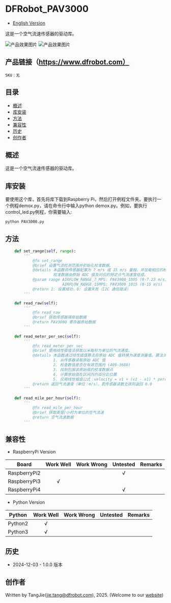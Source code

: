 DFRobot_PAV3000
===========================

* [English Version](./README.md)

这是一个空气流速传感器的驱动库。

![产品效果图片](../../resources/images/SEN0501.png)
![产品效果图片](../../resources/images/SEN0500.png)

## 产品链接（https://www.dfrobot.com）

    SKU：无
  
## 目录

  * [概述](#概述)
  * [库安装](#库安装)
  * [方法](#方法)
  * [兼容性](#兼容性)
  * [历史](#历史)
  * [创作者](#创作者)

## 概述

这是一个空气流速传感器的驱动库。

## 库安装

要使用这个库，首先将库下载到Raspberry Pi，然后打开例程文件夹。要执行一个例程demox.py，请在命令行中输入python demox.py。例如，要执行control_led.py例程，你需要输入:

```python
python PAV3000.py
```

## 方法

```python
    def set_range(self, range):
        '''
            @fn set_range
            @brief 设置气流检测范围并初始化校准数据。
            @details 本函数将传感器配置为 7 m/s 或 15 m/s 量程，并加载相应的校准数据点用于线性插值。
                     校准数据由原始 ADC 值及对应的特定点气流速度组成。
            @param range AIRFLOW_RANGE_7_MPS: PAV3000_1005 (0-7.23 m/s)，
                         AIRFLOW_RANGE_15MPS: PAV3000_1015 (0-15 m/s)
            @return 1: 设置成功，0: 设置失败（I2C 通信错误）
        '''

    def read_raw(self):
        '''
            @fn read_raw
            @brief 获取传感器得原始数据
            @return PAV3000 寄存器原始数据
        '''
    
    def read_meter_per_sec(self):
        '''
            @fn read_meter_per_sec
            @brief 使用线性插值法获取以米每秒为单位的气流速度。
            @details 本函数通过线性插值算法将原始 ADC 值转换为速度测量值。算法流程如下：
                     1. 从传感器读取原始 ADC 值
                     2. 检查数值是否在有效范围内 (409-3686)
                     3. 找到包围该原始值的校准数据点
                     4. 计算原始值在区间内的百分比位置
                     5. 应用线性插值公式：velocity = v1 + (v2 - v1) * percentage
            @return 返回气流速度（单位：m/s），若传感器读数无效则返回 0.0
        '''
    
    def read_mile_per_hour(self):
        '''
            @fn read_mile_per_hour
            @brief 获取英里/小时为单位的空气流速
            @return 空气流速数据
        '''
```

## 兼容性

* RaspberryPi Version

| Board        | Work Well | Work Wrong | Untested | Remarks |
| ------------ | :-------: | :--------: | :------: | ------- |
| RaspberryPi2 |           |            |    √     |         |
| RaspberryPi3 |     √     |            |          |         |
| RaspberryPi4 |           |            |     √    |         |

* Python Version

| Python  | Work Well | Work Wrong | Untested | Remarks |
| ------- | :-------: | :--------: | :------: | ------- |
| Python2 |     √     |            |          |         |
| Python3 |     √     |            |          |         |

## 历史

- 2024-12-03 - 1.0.0 版本

## 创作者

Written by TangJie(jie.tang@dfrobot.com), 2025. (Welcome to our [website](https://www.dfrobot.com/))